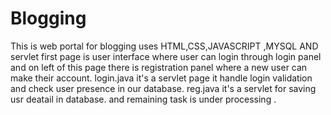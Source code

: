 # Blogging
This is web portal for blogging uses HTML,CSS,JAVASCRIPT ,MYSQL AND servlet
first page is user interface where user can login through login panel and on left of this page there is registration panel where  a new user can make their account.
login.java it's a servlet page it handle login validation and check user presence in our database.
reg.java it's a servlet for saving usr deatail in database.
and remaining task is under processing .
